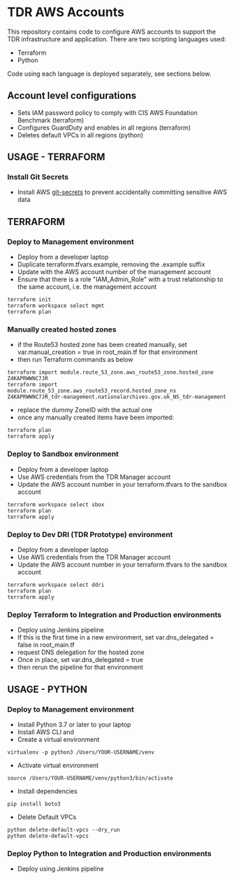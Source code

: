 # TDR AWS Accounts

This repository contains code to configure AWS accounts to support the TDR infrastructure and application.
There are two scripting languages used:
* Terraform
* Python

Code using each language is deployed separately, see sections below.

## Account level configurations
* Sets IAM password policy to comply with CIS AWS Foundation Benchmark (terraform)
* Configures GuardDuty and enables in all regions (terraform)
* Deletes default VPCs in all regions (python)

## USAGE - TERRAFORM

### Install Git Secrets
* Install AWS [git-secrets](https://github.com/awslabs/git-secrets) to prevent accidentally committing sensitive AWS data

## TERRAFORM

### Deploy to Management environment
* Deploy from a developer laptop
* Duplicate terraform.tfvars.example, removing the .example suffix
* Update with the AWS account number of the management account
* Ensure that there is a role "IAM_Admin_Role" with a trust relationship to the same account, i.e. the management account
```
terraform init
terraform workspace select mgmt
terraform plan
```

### Manually created hosted zones
* if the Route53 hosted zone has been created manually, set var.manual_creation = true in root_main.tf for that environment
* then run Terraform commands as below
```
terraform import module.route_53_zone.aws_route53_zone.hosted_zone Z4KAPRWWNC7JR
terraform import module.route_53_zone.aws_route53_record.hosted_zone_ns Z4KAPRWWNC7JR_tdr-management.nationalarchives.gov.uk_NS_tdr-management
```
* replace the dummy ZoneID  with the actual one
* once any manually created items have been imported:
```
terraform plan
terraform apply
```

### Deploy to Sandbox environment
* Deploy from a developer laptop
* Use AWS credentials from the TDR Manager account
* Update the AWS account number in your terraform.tfvars to the sandbox account
```
terraform workspace select sbox
terraform plan
terraform apply
```

### Deploy to Dev DRI (TDR Prototype) environment
* Deploy from a developer laptop
* Use AWS credentials from the TDR Manager account
* Update the AWS account number in your terraform.tfvars to the sandbox account
```
terraform workspace select ddri
terraform plan
terraform apply
```

### Deploy Terraform to Integration and Production environments
* Deploy using Jenkins pipeline
* If this is the first time in a new environment, set var.dns_delegated = false in root_main.tf
* request DNS delegation for the hosted zone
* Once in place, set var.dns_delegated = true
* then rerun the pipeline for that environment 

## USAGE - PYTHON

### Deploy to Management environment
* Install Python 3.7 or later to your laptop
* Install AWS CLI and 
* Create a virtual environment
```
virtualenv -p python3 /Users/YOUR-USERNAME/venv
```
* Activate virtual environment
```
source /Users/YOUR-USERNAME/venv/python3/bin/activate
```
* Install dependencies
```
pip install boto3
```
* Delete Default VPCs
```
python delete-default-vpcs --dry_run
python delete-default-vpcs
```

### Deploy Python to Integration and Production environments
* Deploy using Jenkins pipeline
